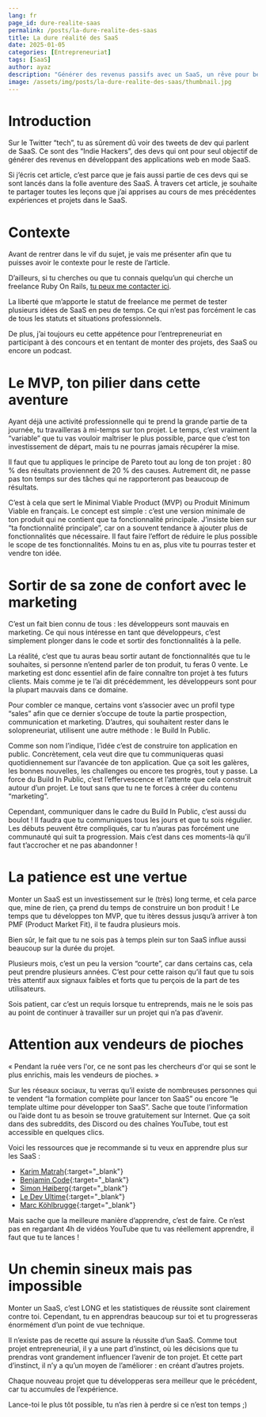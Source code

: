 ```yaml
---
lang: fr
page_id: dure-realite-saas
permalink: /posts/la-dure-realite-des-saas
title: La dure réalité des SaaS
date: 2025-01-05
categories: [Entrepreneuriat]
tags: [SaaS]
author: ayaz
description: "Générer des revenus passifs avec un SaaS, un rêve pour beaucoup de développeurs. Mais est-ce un rêve atteignable ?"
image: /assets/img/posts/la-dure-realite-des-saas/thumbnail.jpg
---
```


# Introduction
Sur le Twitter “tech”, tu as sûrement dû voir des tweets de dev qui parlent de SaaS. Ce sont des “Indie Hackers”, des devs qui ont pour seul objectif de générer des revenus en développant des applications web en mode SaaS.

Si j’écris cet article, c’est parce que je fais aussi partie de ces devs qui se sont lancés dans la folle aventure des SaaS. À travers cet article, je souhaite te partager toutes les leçons que j’ai apprises au cours de mes précédentes expériences et projets dans le SaaS.

# Contexte
Avant de rentrer dans le vif du sujet, je vais me présenter afin que tu puisses avoir le contexte pour le reste de l’article.

D’ailleurs, si tu cherches ou que tu connais quelqu’un qui cherche un freelance Ruby On Rails, [tu peux me contacter ici](/me-contacter).

La liberté que m’apporte le statut de freelance me permet de tester plusieurs idées de SaaS en peu de temps. Ce qui n’est pas forcément le cas de tous les statuts et situations professionnels.

De plus, j’ai toujours eu cette appétence pour l’entrepreneuriat en participant à des concours et en tentant de monter des projets, des SaaS ou encore un podcast.

# Le MVP, ton pilier dans cette aventure
Ayant déjà une activité professionnelle qui te prend la grande partie de ta journée, tu travailleras à mi-temps sur ton projet. Le temps, c’est vraiment la “variable” que tu vas vouloir maîtriser le plus possible, parce que c’est ton investissement de départ, mais tu ne pourras jamais récupérer la mise.

Il faut que tu appliques le principe de Pareto tout au long de ton projet : 80 % des résultats proviennent de 20 % des causes. Autrement dit, ne passe pas ton temps sur des tâches qui ne rapporteront pas beaucoup de résultats.

C’est à cela que sert le Minimal Viable Product (MVP) ou Produit Minimum Viable en français. Le concept est simple : c’est une version minimale de ton produit qui ne contient que ta fonctionnalité principale. J’insiste bien sur “ta fonctionnalité principale”, car on a souvent tendance à ajouter plus de fonctionnalités que nécessaire. Il faut faire l’effort de réduire le plus possible le scope de tes fonctionnalités. Moins tu en as, plus vite tu pourras tester et vendre ton idée.

# Sortir de sa zone de confort avec le marketing
C’est un fait bien connu de tous : les développeurs sont mauvais en marketing. Ce qui nous intéresse en tant que développeurs, c’est simplement plonger dans le code et sortir des fonctionnalités à la pelle.

La réalité, c’est que tu auras beau sortir autant de fonctionnalités que tu le souhaites, si personne n’entend parler de ton produit, tu feras 0 vente. Le marketing est donc essentiel afin de faire connaître ton projet à tes futurs clients. Mais comme je te l’ai dit précédemment, les développeurs sont pour la plupart mauvais dans ce domaine.

Pour combler ce manque, certains vont s’associer avec un profil type “sales” afin que ce dernier s’occupe de toute la partie prospection, communication et marketing. D’autres, qui souhaitent rester dans le solopreneuriat, utilisent une autre méthode : le Build In Public.

Comme son nom l’indique, l’idée c’est de construire ton application en public. Concrètement, cela veut dire que tu communiqueras quasi quotidiennement sur l’avancée de ton application. Que ça soit les galères, les bonnes nouvelles, les challenges ou encore tes progrès, tout y passe. La force du Build In Public, c’est l’effervescence et l’attente que cela construit autour d’un projet. Le tout sans que tu ne te forces à créer du contenu “marketing”.

Cependant, communiquer dans le cadre du Build In Public, c’est aussi du boulot ! Il faudra que tu communiques tous les jours et que tu sois régulier. Les débuts peuvent être compliqués, car tu n’auras pas forcément une communauté qui suit ta progression. Mais c’est dans ces moments-là qu’il faut t’accrocher et ne pas abandonner !

# La patience est une vertue
Monter un SaaS est un investissement sur le (très) long terme, et cela parce que, mine de rien, ça prend du temps de construire un bon produit ! Le temps que tu développes ton MVP, que tu itères dessus jusqu’à arriver à ton PMF (Product Market Fit), il te faudra plusieurs mois.

Bien sûr, le fait que tu ne sois pas à temps plein sur ton SaaS influe aussi beaucoup sur la durée du projet.

Plusieurs mois, c’est un peu la version “courte”, car dans certains cas, cela peut prendre plusieurs années. C’est pour cette raison qu’il faut que tu sois très attentif aux signaux faibles et forts que tu perçois de la part de tes utilisateurs.

Sois patient, car c’est un requis lorsque tu entreprends, mais ne le sois pas au point de continuer à travailler sur un projet qui n’a pas d’avenir.

# Attention aux vendeurs de pioches
« Pendant la ruée vers l'or, ce ne sont pas les chercheurs d'or qui se sont le plus enrichis, mais les vendeurs de pioches. »

Sur les réseaux sociaux, tu verras qu’il existe de nombreuses personnes qui te vendent “la formation complète pour lancer ton SaaS” ou encore “le template ultime pour développer ton SaaS”. Sache que toute l’information ou l’aide dont tu as besoin se trouve gratuitement sur Internet. Que ça soit dans des subreddits, des Discord ou des chaînes YouTube, tout est accessible en quelques clics.

Voici les ressources que je recommande si tu veux en apprendre plus sur les SaaS :
- [Karim Matrah](https://www.youtube.com/@KarimMatrah){:target="_blank"}
- [Benjamin Code](https://www.youtube.com/@BenjaminCode){:target="_blank"}
- [Simon Høiberg](https://www.youtube.com/@SimonHoiberg){:target="_blank"}
- [Le Dev Ultime](https://x.com/ledevultime){:target="_blank"}
- [Marc Köhlbrugge](https://x.com/marckohlbrugge){:target="_blank"}

Mais sache que la meilleure manière d’apprendre, c’est de faire. Ce n’est pas en regardant 4h de vidéos YouTube que tu vas réellement apprendre, il faut que tu te lances !

# Un chemin sineux mais pas impossible
Monter un SaaS, c’est LONG et les statistiques de réussite sont clairement contre toi. Cependant, tu en apprendras beaucoup sur toi et tu progresseras énormément d’un point de vue technique.

Il n’existe pas de recette qui assure la réussite d’un SaaS. Comme tout projet entrepreneurial, il y a une part d’instinct, où les décisions que tu prendras vont grandement influencer l’avenir de ton projet. Et cette part d’instinct, il n’y a qu’un moyen de l’améliorer : en créant d’autres projets.

Chaque nouveau projet que tu développeras sera meilleur que le précédent, car tu accumules de l’expérience.

Lance-toi le plus tôt possible, tu n’as rien à perdre si ce n’est ton temps ;)
